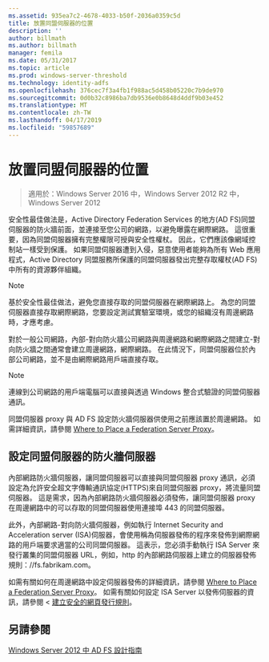 ```yaml
---
ms.assetid: 935ea7c2-4678-4033-b50f-2036a0359c5d
title: 放置同盟伺服器的位置
description: ''
author: billmath
ms.author: billmath
manager: femila
ms.date: 05/31/2017
ms.topic: article
ms.prod: windows-server-threshold
ms.technology: identity-adfs
ms.openlocfilehash: 376cec7f3a4fb1f988ac5d458b05220c7b9de970
ms.sourcegitcommit: 0d0b32c8986ba7db9536e0b8648d4ddf9b03e452
ms.translationtype: MT
ms.contentlocale: zh-TW
ms.lasthandoff: 04/17/2019
ms.locfileid: "59857689"
---
```

# <a name="where-to-place-a-federation-server"></a>放置同盟伺服器的位置

>適用於：Windows Server 2016 中，Windows Server 2012 R2 中，Windows Server 2012

安全性最佳做法是，Active Directory Federation Services 的地方\(AD FS\)同盟伺服器的防火牆前面，並連接至您公司的網路，以避免曝露在網際網路。 這很重要，因為同盟伺服器擁有完整權限可授與安全性權杖。 因此，它們應該像網域控制站一樣受到保護。 如果同盟伺服器遭到入侵，惡意使用者能夠為所有 Web 應用程式，Active Directory 同盟服務所保護的同盟伺服器發出完整存取權杖\(AD FS\)中所有的資源夥伴組織。  
  
> [!NOTE]  
> 基於安全性最佳做法，避免您直接存取的同盟伺服器在網際網路上。 為您的同盟伺服器直接存取網際網路，您要設定測試實驗室環境，或您的組織沒有周邊網路時，才應考慮。  
  
對於一般公司網路，內部\-對向防火牆公司網路與周邊網路和網際網路之間建立\-對向防火牆之間通常會建立周邊網路，網際網路。 在此情況下，同盟伺服器位於內部公司網路，並不是由網際網路用戶端直接存取。  
  
> [!NOTE]  
> 連線到公司網路的用戶端電腦可以直接與透過 Windows 整合式驗證的同盟伺服器通訊。  
  
同盟伺服器 proxy 與 AD FS 設定防火牆伺服器供使用之前應該置於周邊網路。 如需詳細資訊，請參閱 [Where to Place a Federation Server Proxy](Where-to-Place-a-Federation-Server-Proxy.md)。  
  
## <a name="configuring-your-firewall-servers-for-a-federation-server"></a>設定同盟伺服器的防火牆伺服器  
內部網路防火牆伺服器，讓同盟伺服器可以直接與同盟伺服器 proxy 通訊，必須設定為允許安全超文字傳輸通訊協定\(HTTPS\)來自同盟伺服器 proxy，將流量同盟伺服器。 這是需求，因為內部網路防火牆伺服器必須發佈，讓同盟伺服器 proxy 在周邊網路中的可以存取的同盟伺服器使用連接埠 443 的同盟伺服器。  
  
此外，內部網路\-對向防火牆伺服器，例如執行 Internet Security and Acceleration server \(ISA\)伺服器，會使用稱為伺服器發佈的程序來發佈到網際網路的用戶端要求適當的公司同盟伺服器。 這表示，您必須手動執行 ISA Server 來發行叢集的同盟伺服器 URL，例如，http 的內部網路伺服器上建立的伺服器發佈規則：\/\/fs.fabrikam.com。  
  
如需有關如何在周邊網路中設定伺服器發佈的詳細資訊，請參閱 [Where to Place a Federation Server Proxy](Where-to-Place-a-Federation-Server-Proxy.md)。 如需有關如何設定 ISA Server 以發佈伺服器的資訊，請參閱 <<c0> [ 建立安全的網頁發行規則](https://go.microsoft.com/fwlink/?LinkId=75182)。  
  
## <a name="see-also"></a>另請參閱
[Windows Server 2012 中 AD FS 設計指南](AD-FS-Design-Guide-in-Windows-Server-2012.md)
